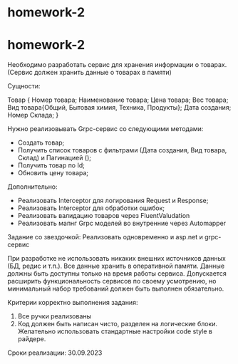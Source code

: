 # homework-2

# homework-2

Необходимо разработать сервис для хранения информации о товарах.
(Сервис должен хранить данные о товарах в памяти)

Сущности:

Товар
{
    Номер товара;
    Наименование товара;
    Цена товара;
    Вес товара;
    Вид товара{Общий, Бытовая химия, Техника, Продукты};
    Дата создания;
    Номер Склада;
}


Нужно реализовывать Grpc-сервис со следующими методами:

* Создать товар;
* Получить список товаров с фильтрами (Дата создания, Вид товара, Склад) и Пагинацией ();
* Получить товар по Id;
* Обновить цену товара;

Дополнительно:
* Реализовать Interceptor для логирования Request и Response;
* Реализовать Interceptor для обработки ошибок;
* Реализовать валидацию товаров через FluentValudation
* Реализовать мапнг Grpc моделей во внутренние через Automapper


Задание со звездочкой: Реализовать одновременно и asp.net и grpc-сервис

При разработке не использовать никаких внешних источников данных (БД, редис и т.п.). 
Все данные хранить в оперативной памяти. Данные должны быть доступны только на время работы сервиса. Допускается расширить функциональность сервисов по своему усмотрению, но минимальный набор требований должен быть выполнен обязательно.

Критерии корректно выполнения задания: 
1. Все ручки реализованы 
2. Код должен быть написан чисто, разделен на логические блоки. Желательно использовать стандартные настройки code style в райдере.


Сроки реализации: 30.09.2023

